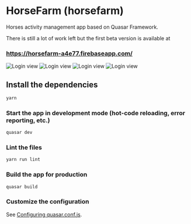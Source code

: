 # HorseFarm (horsefarm)

Horses activity management app based on Quasar Framework.

There is still a lot of work left but the first beta version is available at
### https://horsefarm-a4e77.firebaseapp.com/


![Login view](https://scontent-waw1-1.xx.fbcdn.net/v/t1.15752-9/103458639_738446236907219_6015828664496868617_n.jpg?_nc_cat=110&_nc_sid=b96e70&_nc_ohc=QF9P-viWLiIAX8FGbfK&_nc_ht=scontent-waw1-1.xx&oh=30690bec02fcb7eef0ea2c6af7c628fa&oe=5F0587C7) 
![Login view](https://scontent-waw1-1.xx.fbcdn.net/v/t1.15752-9/103274217_2656827131260422_8927245054964440178_n.jpg?_nc_cat=103&_nc_sid=b96e70&_nc_ohc=JrKXPqxbaGUAX88Rfkl&_nc_ht=scontent-waw1-1.xx&oh=8127947c567248a66b8dd1bdd5993f9e&oe=5F038F00)
![Login view](https://scontent-waw1-1.xx.fbcdn.net/v/t1.15752-9/102426583_282906276164697_8966017405166843489_n.jpg?_nc_cat=100&_nc_sid=b96e70&_nc_ohc=015w_WdbNLoAX8wykpn&_nc_ht=scontent-waw1-1.xx&oh=253baacea077cd76c5c86b838231acb3&oe=5F04882C)
![Login view](https://scontent-waw1-1.xx.fbcdn.net/v/t1.15752-9/103246139_265683987975393_7623837607606172501_n.jpg?_nc_cat=109&_nc_sid=b96e70&_nc_ohc=T4efAvUp2SUAX9f2_iX&_nc_ht=scontent-waw1-1.xx&oh=958546d0d9f63967ba9e8065f9535738&oe=5F04801D)



## Install the dependencies
```bash
yarn
```

### Start the app in development mode (hot-code reloading, error reporting, etc.)
```bash
quasar dev
```

### Lint the files
```bash
yarn run lint
```

### Build the app for production
```bash
quasar build
```

### Customize the configuration
See [Configuring quasar.conf.js](https://quasar.dev/quasar-cli/quasar-conf-js).
